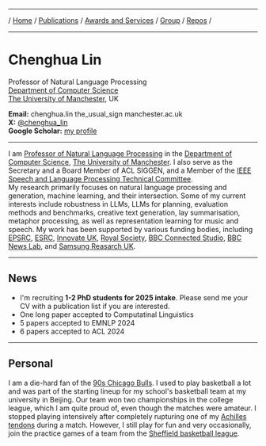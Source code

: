 ***

/ [Home](./index.md) / [Publications](./publication.md) /  [Awards and Services](./award-service.md) / [Group](./group.md) / [Repos](./repo.md) / 

***

# Chenghua Lin

Professor of Natural Language Processing \
[Department of Computer Science](https://www.cs.manchester.ac.uk/) \
[The University of Manchester](https://www.manchester.ac.uk/), UK
  
<b>Email:</b> chenghua.lin the_usual_sign manchester.ac.uk  
<b>X:</b> [@chenghua_lin](https://twitter.com/chenghua_lin)  
<b>Google Scholar:</b> [my profile](https://scholar.google.co.uk/citations?user=Tp1RdIQAAAAJ&hl=en)

***

I am [Professor of Natural Language Processing](https://research.manchester.ac.uk/en/persons/chenghua-lin) in the [Department of Computer Science](https://www.cs.manchester.ac.uk/), [The University of Manchester](https://www.manchester.ac.uk/). I also serve as the Secretary and a Board Member of ACL SIGGEN, and a Member of the [IEEE Speech and Language Processing Technical Committee](https://signalprocessingsociety.org/community-involvement/speech-and-language-processing).   
My research primarily focuses on natural language processing and generation, machine learning, and their intersection. Some of my current interests include robustness in LLMs, LLMs for planning, evaluation methods and benchmarks, creative text generation, lay summarisation, metaphor processing, as well as representation learning for music and speech.
My work has been supported by various funding bodies, including [EPSRC](https://www.ukri.org/councils/epsrc/), [ESRC](https://www.ukri.org/councils/esrc/), [Innovate UK](https://www.ukri.org/councils/innovate-uk/), [Royal Society](https://royalsociety.org/), [BBC Connected Studio](https://www.bbc.co.uk/rd/projects/connected-studio/), [BBC News Lab](https://www.bbc.co.uk/rdnewslabs/), and [Samsung Reasarch UK](https://research.samsung.com/sruk). 

<!-- For more info, please visit my [group page](https://lincedo-lab.github.io/).-->  

***


## News
* I'm recruiting **1-2 PhD students for 2025 intake**. Please send me your CV with a publication list if you are interested. 
* One long paper accepted to Computatinal Linguistics  
* 5 papers accepted to EMNLP 2024   
* 6 papers accepted to ACL 2024 

***

## Personal  

I am a die-hard fan of the [90s Chicago Bulls](https://en.wikipedia.org/wiki/Chicago_Bulls). I used to play basketball a lot and was part of the starting lineup for my school's basketball team at my university in Beijing. Our team won two championships in the college league, which I am quite proud of, even though the matches were amateur. I stopped playing intensively after completely rupturing one of my [Achilles tendons](https://en.wikipedia.org/wiki/Achilles_tendon_rupture) during a match. However, I still play for fun and very occasionally, join the practice games of a team from the [Sheffield basketball league](https://www.sheffieldbasketball.co.uk/). 